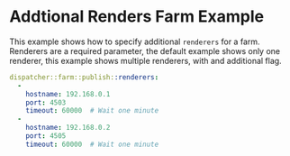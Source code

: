 # Addtional Renders Farm Example

This example shows how to specify additional `renderers` for a farm. Renderers are a required parameter, the default example shows only one renderer, this example shows multiple renderers, with and additional flag.

```yaml
dispatcher::farm::publish::renderers:
  -
    hostname: 192.168.0.1
    port: 4503
    timeout: 60000  # Wait one minute
  -
    hostname: 192.168.0.2
    port: 4505
    timeout: 60000  # Wait one minute
```
